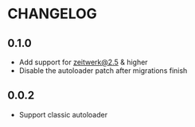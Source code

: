 # CHANGELOG

## 0.1.0

* Add support for zeitwerk@2.5 & higher
* Disable the autoloader patch after migrations finish

## 0.0.2

* Support classic autoloader
